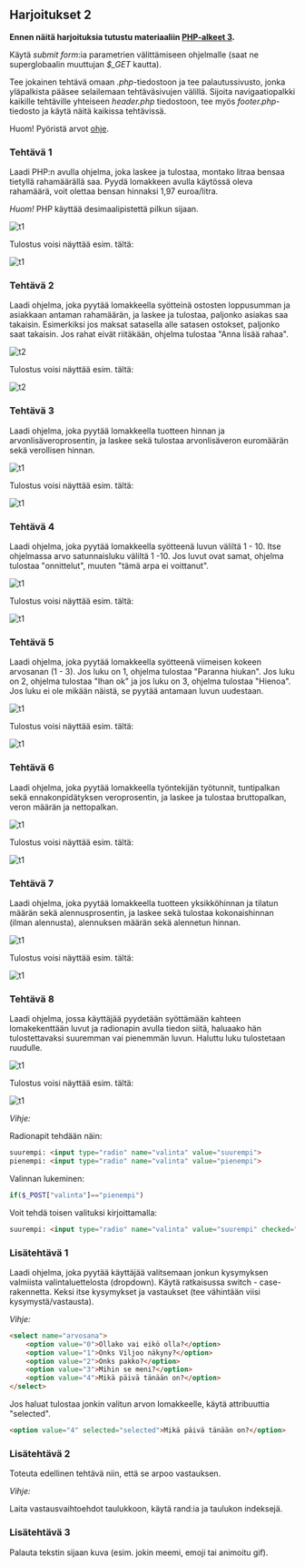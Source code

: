 ## Harjoitukset 2

**Ennen näitä harjoituksia tutustu materiaaliin [PHP-alkeet 3](./php-alkeet3.html).**

Käytä *submit form*:ia parametrien välittämiseen ohjelmalle (saat ne superglobaalin muuttujan *$_GET* kautta).

Tee jokainen tehtävä omaan *.php*-tiedostoon ja tee palautussivusto, jonka yläpalkista pääsee selailemaan tehtäväsivujen välillä. Sijoita navigaatiopalkki kaikille tehtäville yhteiseen *header.php* tiedostoon, tee myös *footer.php*-tiedosto ja käytä näitä kaikissa tehtävissä.

Huom! Pyöristä arvot [ohje](https://www.php.net/manual/en/function.round.php).


### Tehtävä 1

Laadi PHP:n avulla ohjelma, joka laskee ja tulostaa, montako litraa bensaa tietyllä rahamäärällä saa. Pyydä lomakkeen avulla käytössä oleva rahamäärä, voit olettaa bensan hinnaksi 1,97 euroa/litra. 


*Huom!* PHP käyttää desimaalipistettä pilkun sijaan.

![t1](img/t1_lomake.PNG)

Tulostus voisi näyttää esim. tältä:

![t1](img/t1.PNG)


### Tehtävä 2

Laadi ohjelma, joka pyytää lomakkeella syötteinä ostosten loppusumman ja asiakkaan antaman rahamäärän, ja laskee ja tulostaa, paljonko asiakas saa takaisin. Esimerkiksi jos maksat satasella alle satasen ostokset, paljonko saat takaisin. Jos rahat eivät riitäkään, ohjelma tulostaa "Anna lisää rahaa".

![t2](img/t2_lomake.PNG)

Tulostus voisi näyttää esim. tältä:

![t2](img/t2.PNG)

### Tehtävä 3

Laadi ohjelma, joka pyytää lomakkeella tuotteen hinnan ja arvonlisäveroprosentin, ja laskee sekä tulostaa arvonlisäveron euromäärän sekä verollisen hinnan.

![t1](img/t3_lomake.PNG)

Tulostus voisi näyttää esim. tältä:

![t1](img/t3.PNG)

### Tehtävä 4

Laadi ohjelma, joka pyytää lomakkeella syötteenä luvun väliltä 1 - 10.
Itse ohjelmassa arvo satunnaisluku väliltä 1 -10.
Jos luvut ovat samat, ohjelma tulostaa "onnittelut", muuten "tämä arpa ei voittanut". 

![t1](img/t4_lomake.PNG)

Tulostus voisi näyttää esim. tältä:

![t1](img/t4.PNG)

### Tehtävä 5

Laadi ohjelma, joka pyytää lomakkeella syötteenä viimeisen kokeen arvosanan (1 - 3).
Jos luku on 1, ohjelma tulostaa "Paranna hiukan". Jos luku on 2, ohjelma tulostaa "Ihan ok" ja jos luku on 3, ohjelma tulostaa "Hienoa". Jos luku ei ole mikään näistä, se pyytää antamaan luvun uudestaan.

![t1](img/t5_lomake.PNG)

Tulostus voisi näyttää esim. tältä:

![t1](img/t5.PNG)

### Tehtävä 6

Laadi ohjelma, joka pyytää lomakkeella työntekijän työtunnit, tuntipalkan sekä ennakonpidätyksen veroprosentin, ja laskee ja tulostaa bruttopalkan, veron määrän ja nettopalkan.

![t1](img/t6_lomake.PNG)

Tulostus voisi näyttää esim. tältä:

![t1](img/t6.PNG)

### Tehtävä 7

Laadi ohjelma, joka pyytää lomakkeella tuotteen yksikköhinnan ja tilatun määrän sekä alennusprosentin, ja laskee sekä tulostaa kokonaishinnan (ilman alennusta), alennuksen määrän sekä alennetun hinnan.

![t1](img/t7a_lomake.PNG)

Tulostus voisi näyttää esim. tältä:

![t1](img/t7a.PNG)

### Tehtävä 8

Laadi ohjelma, jossa käyttäjää pyydetään syöttämään kahteen lomakekenttään luvut ja radionapin avulla tiedon siitä, haluaako hän tulostettavaksi suuremman vai pienemmän luvun. Haluttu luku tulostetaan ruudulle.

![t1](img/t8_lomake.PNG)

Tulostus voisi näyttää esim. tältä:

![t1](img/t8.PNG)

*Vihje:*

Radionapit tehdään näin: 

```html
suurempi: <input type="radio" name="valinta" value="suurempi">
pienempi: <input type="radio" name="valinta" value="pienempi">
```

Valinnan lukeminen:
```php 
if($_POST["valinta"]=="pienempi")
```
Voit tehdä toisen valituksi kirjoittamalla:

```html
suurempi: <input type="radio" name="valinta" value="suurempi" checked="checked">
```

###  Lisätehtävä 1

Laadi ohjelma, joka pyytää käyttäjää valitsemaan jonkun kysymyksen valmiista valintaluettelosta (dropdown). Käytä ratkaisussa switch - case-rakennetta. Keksi itse kysymykset ja vastaukset (tee vähintään viisi kysymystä/vastausta).

*Vihje:*

```html
<select name="arvosana">
    <option value="0">Ollako vai eikö olla?</option>
    <option value="1">Onks Viljoo näkyny?</option>
    <option value="2">Onks pakko?</option>
    <option value="3">Mihin se meni?</option>
    <option value="4">Mikä päivä tänään on?</option>
</select>
``` 

Jos haluat tulostaa jonkin valitun arvon lomakkeelle, käytä attribuuttia "selected".

```html
<option value="4" selected="selected">Mikä päivä tänään on?</option>
```

### Lisätehtävä 2

Toteuta edellinen tehtävä niin, että se arpoo vastauksen.

*Vihje:*

Laita vastausvaihtoehdot taulukkoon, käytä rand:ia ja taulukon indeksejä. 

### Lisätehtävä 3

Palauta tekstin sijaan kuva (esim. jokin meemi, emoji tai animoitu gif).


